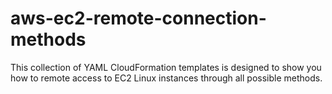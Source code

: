 # aws-ec2-remote-connection-methods
This collection of YAML CloudFormation templates is designed to show you how to remote access to EC2 Linux instances through all possible methods.
